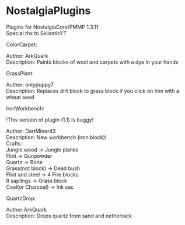 # NostalgiaPlugins
Plugins for NostalgiaCore/PMMP 1.3.11<br>
Special thx to SkilasticYT

ColorCarpet:

Author: ArkQuark<br>
Description: Paints blocks of wool and carpets with a dye in your hands

GrassPlant:<br>

Author: onlypuppy7<br>
Description: Replaces dirt block to grass block if you click on him with a wheat seed

IronWorkbench:<br>

!This version of plugin (1.1) is buggy!<br>

Author: DartMiner43<br>
Description: New workbench (iron block)!<br>
Crafts:<br>
Jungle wood -> Jungle planks<br>
Flint -> Gunpowder<br>
Quartz -> Bone<br>
Grass(not block) -> Dead bush<br>
Flint and steel -> 4 Fire blocks<br>
8 saplings -> Grass block<br>
Coal(or Charcoal) -> Ink sac

QuartzDrop:<br>

Author:ArkQuark<br>
Description: Drops quartz from sand and netherrack


